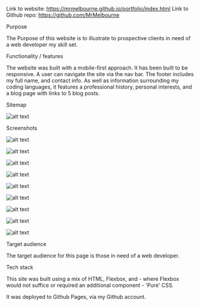 

Link to website:
https://mrmelbourne.github.io/portfolio/index.html
Link to Github repo:
https://github.com/MrMelbourne



Purpose

The Purpose of this website is to illustrate to prospective clients in need of a web developer my skill set.

Functionality / features

The website was built with a mobile-first approach.
It has been built to be responsive.
A user can navigate the site via the nav bar. 
The footer includes my full name, and contact info.
As well as information surrounding my coding languages, it features a professional history, personal interests, and a blog page with links to 5 blog posts.

Sitemap

![alt text](https://github.com/MrMelbourne/portfolio/blob/master/Sitemap.png)

Screenshots

![alt text](https://github.com/MrMelbourne/portfolio/blob/master/Home%20page.png)

![alt text](https://github.com/MrMelbourne/portfolio/blob/master/Sitemap.png)

![alt text](https://github.com/MrMelbourne/portfolio/blob/master/Sitemap.png)

![alt text](https://github.com/MrMelbourne/portfolio/blob/master/Sitemap.png)

![alt text](https://github.com/MrMelbourne/portfolio/blob/master/Sitemap.png)

![alt text](https://github.com/MrMelbourne/portfolio/blob/master/Sitemap.png)

![alt text](https://github.com/MrMelbourne/portfolio/blob/master/Sitemap.png)

![alt text](https://github.com/MrMelbourne/portfolio/blob/master/Sitemap.png)

![alt text](https://github.com/MrMelbourne/portfolio/blob/master/Sitemap.png)



Target audience

The target audience for this page is those in need of a web developer.

Tech stack

This site was built using a mix of HTML, Flexbox, and - where Flexbox would not suffice or required an additional component - 'Pure' CSS.

It was deployed to Github Pages, via my Github account.
    
    
    
